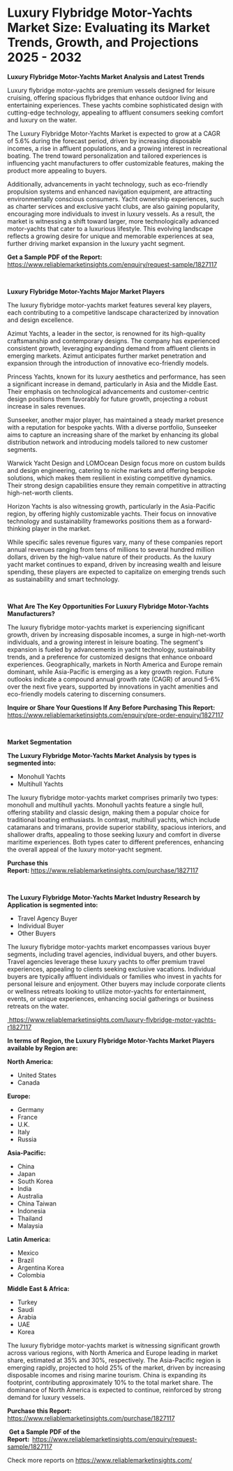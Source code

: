 <p><h1>Luxury Flybridge Motor-Yachts Market Size: Evaluating its Market Trends, Growth, and Projections 2025 - 2032</h1></p><p><strong>Luxury Flybridge Motor-Yachts Market Analysis and Latest Trends</strong></p>
<p><p>Luxury flybridge motor-yachts are premium vessels designed for leisure cruising, offering spacious flybridges that enhance outdoor living and entertaining experiences. These yachts combine sophisticated design with cutting-edge technology, appealing to affluent consumers seeking comfort and luxury on the water.</p><p>The Luxury Flybridge Motor-Yachts Market is expected to grow at a CAGR of 5.6% during the forecast period, driven by increasing disposable incomes, a rise in affluent populations, and a growing interest in recreational boating. The trend toward personalization and tailored experiences is influencing yacht manufacturers to offer customizable features, making the product more appealing to buyers.</p><p>Additionally, advancements in yacht technology, such as eco-friendly propulsion systems and enhanced navigation equipment, are attracting environmentally conscious consumers. Yacht ownership experiences, such as charter services and exclusive yacht clubs, are also gaining popularity, encouraging more individuals to invest in luxury vessels. As a result, the market is witnessing a shift toward larger, more technologically advanced motor-yachts that cater to a luxurious lifestyle. This evolving landscape reflects a growing desire for unique and memorable experiences at sea, further driving market expansion in the luxury yacht segment.</p></p>
<p><strong>Get a Sample PDF of the Report:&nbsp;</strong> <a href="https://www.reliablemarketinsights.com/enquiry/request-sample/1827117?utm_campaign=2639&utm_medium=2&utm_source=Github&utm_content=ia&utm_term=12042025&utm_id=luxury-flybridge-motor-yachts">https://www.reliablemarketinsights.com/enquiry/request-sample/1827117</a></p>
<p>&nbsp;</p>
<p><strong>Luxury Flybridge Motor-Yachts Major Market Players</strong></p>
<p><p>The luxury flybridge motor-yachts market features several key players, each contributing to a competitive landscape characterized by innovation and design excellence. </p><p>Azimut Yachts, a leader in the sector, is renowned for its high-quality craftsmanship and contemporary designs. The company has experienced consistent growth, leveraging expanding demand from affluent clients in emerging markets. Azimut anticipates further market penetration and expansion through the introduction of innovative eco-friendly models.</p><p>Princess Yachts, known for its luxury aesthetics and performance, has seen a significant increase in demand, particularly in Asia and the Middle East. Their emphasis on technological advancements and customer-centric design positions them favorably for future growth, projecting a robust increase in sales revenues.</p><p>Sunseeker, another major player, has maintained a steady market presence with a reputation for bespoke yachts. With a diverse portfolio, Sunseeker aims to capture an increasing share of the market by enhancing its global distribution network and introducing models tailored to new customer segments.</p><p>Warwick Yacht Design and LOMOcean Design focus more on custom builds and design engineering, catering to niche markets and offering bespoke solutions, which makes them resilient in existing competitive dynamics. Their strong design capabilities ensure they remain competitive in attracting high-net-worth clients.</p><p>Horizon Yachts is also witnessing growth, particularly in the Asia-Pacific region, by offering highly customizable yachts. Their focus on innovative technology and sustainability frameworks positions them as a forward-thinking player in the market.</p><p>While specific sales revenue figures vary, many of these companies report annual revenues ranging from tens of millions to several hundred million dollars, driven by the high-value nature of their products. As the luxury yacht market continues to expand, driven by increasing wealth and leisure spending, these players are expected to capitalize on emerging trends such as sustainability and smart technology.</p></p>
<p>&nbsp;</p>
<p><strong>What Are The Key Opportunities For Luxury Flybridge Motor-Yachts Manufacturers?</strong></p>
<p><p>The luxury flybridge motor-yachts market is experiencing significant growth, driven by increasing disposable incomes, a surge in high-net-worth individuals, and a growing interest in leisure boating. The segment's expansion is fueled by advancements in yacht technology, sustainability trends, and a preference for customized designs that enhance onboard experiences. Geographically, markets in North America and Europe remain dominant, while Asia-Pacific is emerging as a key growth region. Future outlooks indicate a compound annual growth rate (CAGR) of around 5-6% over the next five years, supported by innovations in yacht amenities and eco-friendly models catering to discerning consumers.</p></p>
<p><strong>Inquire or Share Your Questions If Any Before Purchasing This Report:</strong> <a href="https://www.reliablemarketinsights.com/enquiry/pre-order-enquiry/1827117?utm_campaign=2639&utm_medium=2&utm_source=Github&utm_content=ia&utm_term=12042025&utm_id=luxury-flybridge-motor-yachts">https://www.reliablemarketinsights.com/enquiry/pre-order-enquiry/1827117</a></p>
<p>&nbsp;</p>
<p><strong>Market Segmentation</strong></p>
<p><strong>The Luxury Flybridge Motor-Yachts Market Analysis by types is segmented into:</strong></p>
<p><ul><li>Monohull Yachts</li><li>Multihull Yachts</li></ul></p>
<p><p>The luxury flybridge motor-yachts market comprises primarily two types: monohull and multihull yachts. Monohull yachts feature a single hull, offering stability and classic design, making them a popular choice for traditional boating enthusiasts. In contrast, multihull yachts, which include catamarans and trimarans, provide superior stability, spacious interiors, and shallower drafts, appealing to those seeking luxury and comfort in diverse maritime experiences. Both types cater to different preferences, enhancing the overall appeal of the luxury motor-yacht segment.</p></p>
<p><strong>Purchase this Report:&nbsp;</strong><a href="https://www.reliablemarketinsights.com/purchase/1827117?utm_campaign=2639&utm_medium=2&utm_source=Github&utm_content=ia&utm_term=12042025&utm_id=luxury-flybridge-motor-yachts">https://www.reliablemarketinsights.com/purchase/1827117</a></p>
<p>&nbsp;</p>
<p><strong>The Luxury Flybridge Motor-Yachts Market Industry Research by Application is segmented into:</strong></p>
<p><ul><li>Travel Agency Buyer</li><li>Individual Buyer</li><li>Other Buyers</li></ul></p>
<p><p>The luxury flybridge motor-yachts market encompasses various buyer segments, including travel agencies, individual buyers, and other buyers. Travel agencies leverage these luxury yachts to offer premium travel experiences, appealing to clients seeking exclusive vacations. Individual buyers are typically affluent individuals or families who invest in yachts for personal leisure and enjoyment. Other buyers may include corporate clients or wellness retreats looking to utilize motor-yachts for entertainment, events, or unique experiences, enhancing social gatherings or business retreats on the water.</p></p>
<p><a href="https://www.reliablemarketinsights.com/luxury-flybridge-motor-yachts-r1827117?utm_campaign=2639&utm_medium=2&utm_source=Github&utm_content=ia&utm_term=12042025&utm_id=luxury-flybridge-motor-yachts">&nbsp;https://www.reliablemarketinsights.com/luxury-flybridge-motor-yachts-r1827117</a></p>
<p><strong>In terms of Region, the Luxury Flybridge Motor-Yachts Market Players available by Region are:</strong></p>
<p>
    <p> <strong> North America: </strong>
        <ul>
            <li>United States</li>
            <li>Canada</li>
        </ul>
        </p> 
    <p> <strong> Europe: </strong>
        <ul>
            <li>Germany</li>
            <li>France</li>
            <li>U.K.</li>
            <li>Italy</li>
            <li>Russia</li>
        </ul>
        </p> 
    <p> <strong> Asia-Pacific: </strong>
        <ul>
            <li>China</li>
            <li>Japan</li>
            <li>South Korea</li>
            <li>India</li>
            <li>Australia</li>
            <li>China Taiwan</li>
            <li>Indonesia</li>
            <li>Thailand</li>
            <li>Malaysia</li>
        </ul>
        </p> 
    <p> <strong> Latin America: </strong>
        <ul>
            <li>Mexico</li>
            <li>Brazil</li>
            <li>Argentina Korea</li>
            <li>Colombia</li>
        </ul>
        </p> 
    <p> <strong> Middle East & Africa: </strong>
        <ul>
            <li>Turkey</li>
            <li>Saudi</li>
            <li>Arabia</li>
            <li>UAE</li>
            <li>Korea</li>
        </ul>
    </p>
    </p>
<p><p>The luxury flybridge motor-yachts market is witnessing significant growth across various regions, with North America and Europe leading in market share, estimated at 35% and 30%, respectively. The Asia-Pacific region is emerging rapidly, projected to hold 25% of the market, driven by increasing disposable incomes and rising marine tourism. China is expanding its footprint, contributing approximately 10% to the total market share. The dominance of North America is expected to continue, reinforced by strong demand for luxury vessels.</p></p>
<p><strong>Purchase this Report: </strong><a href="https://www.reliablemarketinsights.com/purchase/1827117?utm_campaign=2639&utm_medium=2&utm_source=Github&utm_content=ia&utm_term=12042025&utm_id=luxury-flybridge-motor-yachts">https://www.reliablemarketinsights.com/purchase/1827117</a></p>
<p>&nbsp;<strong>Get a Sample PDF of the Report:&nbsp;&nbsp;</strong><a href="https://www.reliablemarketinsights.com/enquiry/request-sample/1827117?utm_campaign=2639&utm_medium=2&utm_source=Github&utm_content=ia&utm_term=12042025&utm_id=luxury-flybridge-motor-yachts">https://www.reliablemarketinsights.com/enquiry/request-sample/1827117</a></p>
<p><strong></strong></p>
<p>Check more reports on <a href="https://www.reliablemarketinsights.com/?utm_campaign=2639&utm_medium=2&utm_source=Github&utm_content=ia&utm_term=12042025&utm_id=luxury-flybridge-motor-yachts">https://www.reliablemarketinsights.com/</a></p>